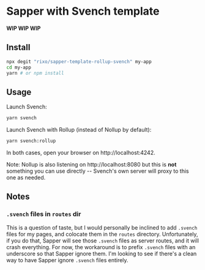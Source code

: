 # Sapper with Svench template

**WIP WIP WIP**

## Install

```bash
npx degit "rixo/sapper-template-rollup-svench" my-app
cd my-app
yarn # or npm install
```

## Usage

Launch Svench:

```bash
yarn svench
```

Launch Svench with Rollup (instead of Nollup by default):

```bash
yarn svench:rollup
```

In both cases, open your browser on http://localhost:4242.

Note: Nollup is also listening on http://localhost:8080 but this is **not** something you can use directly -- Svench's own server will proxy to this one as needed.

## Notes

### `.svench` files in `routes` dir

This is a question of taste, but I would personally be inclined to add `.svench` files for my pages, and colocate them in the `routes` directory. Unfortunately, if you do that, Sapper will see those `.svench` files as server routes, and it will crash everything. For now, the workaround is to prefix `.svench` files with an underscore so that Sapper ignore them. I'm looking to see if there's a clean way to have Sapper ignore `.svench` files entirely.
